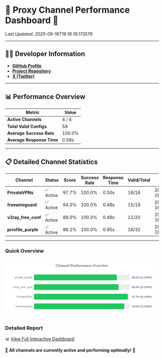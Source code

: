# 🌟 Proxy Channel Performance Dashboard 🌟

_Last Updated: 2025-09-16T19:16:19.173579_

---

## 👩‍💻 Developer Information

- **[GitHub Profile](https://github.com/4n0nymou3)**  
- **[Project Repository](https://github.com/4n0nymou3/multi-proxy-config-fetcher)**  
- **[X (Twitter)](https://x.com/4n0nymou3)**  

---

## 📊 Performance Overview

| Metric                | Value       |
|-----------------------|-------------|
| **Active Channels**   | 4 / 4       |
| **Total Valid Configs** | 58          |
| **Average Success Rate** | 100.0%      |
| **Average Response Time** | 0.58s       |

---

## 📋 Detailed Channel Statistics

| Channel          | Status     | Score  | Success Rate | Response Time | Valid/Total | Last Success               |
|------------------|------------|--------|--------------|---------------|-------------|----------------------------|
| **PrivateVPNs**  | ✅ Active  | 97.7%  | 100.0% | 0.50s         | 16/16       | 2025-09-16T19:16:18.651156 |
| **freewireguard**  | ✅ Active  | 94.0%  | 100.0% | 0.49s         | 15/19       | 2025-09-16T19:16:19.171837 |
| **v2ray_free_conf**  | ✅ Active  | 88.0%  | 100.0% | 0.49s         | 11/20       | 2025-09-16T19:16:18.115276 |
| **prrofile_purple**  | ✅ Active  | 86.2%  | 100.0% | 0.85s         | 16/32       | 2025-09-16T19:16:17.581778 |

---

### Quick Overview
<div align="center">
  <a href="https://raw.githubusercontent.com/nullluser/NullRepo/refs/heads/main/assets/channel_stats_chart.svg">
    <img src="https://raw.githubusercontent.com/nullluser/NullRepo/refs/heads/main/assets/channel_stats_chart.svg" alt="Source Performance Statistics" width="800">
  </a>
</div>

### Detailed Report
📊 [View Full Interactive Dashboard](https://htmlpreview.github.io/?https://github.com/nullluser/NullRepo/blob/main/assets/performance_report.html)

🎉 **All channels are currently active and performing optimally!** 🎉
